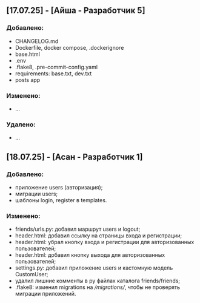 ## [17.07.25] - [Айша - Разработчик 5]

### Добавлено:
- CHANGELOG.md
- Dockerfile, docker compose, .dockerignore
- base.html
- .env
- .flake8, .pre-commit-config.yaml
- requirements: base.txt, dev.txt
- posts app

### Изменено:
- ...

### Удалено:
- ...

## [18.07.25] - [Асан - Разработчик 1]

### Добавлено:
- приложение users (авторизация);
- миграции users;
- шаблоны login, register в templates.

### Изменено:
- friends/urls.py: добавил маршрут users и logout;
- header.html: добавил ссылку на страницы входа и регистрации;
- header.html: убрал кнопку входа и регистрации для авторизованных пользователей;
- header.html: добавил кнопку выхода для авторизованных пользователей;
- settings.py: добавил приложение users и кастомную модель CustomUser;
- удалил лишние комменты в py файлах каталога friends/friends;
- .flake8: изменил migrations на */migrations/*, чтобы не проверять миграции приложений.
